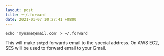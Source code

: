 ```yaml
---
layout: post
title: ～/.forward
date: 2021-01-07 10:27:41 +0800
---
```


`echo 'myname@email.com' > ~/.forward`

This will make `smtpd` forwards email to the special address. On AWS EC2, SES will be used to forward email to your Gmail.
